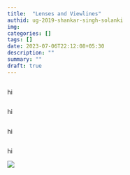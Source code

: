 ```yaml
---
title:  "Lenses and Viewlines"
authid: ug-2019-shankar-singh-solanki
img: 
categories: []
tags: []
date: 2023-07-06T22:12:08+05:30
description: ""
summary: ""
draft: true
---
```


<style>
.thumbnails {
	display:flex;
	flex-direction: column;
}
</style>

<div class="d-flex p-2 flex-row">
<div class="thumbnails">
<p>hi</p>
<p>hi</p>
<p>hi</p>
<p>hi</p>
</div>
<div class="photobox">
<img src="http://localhost:9000/prateek-dard.webp" >
</div>
</div>